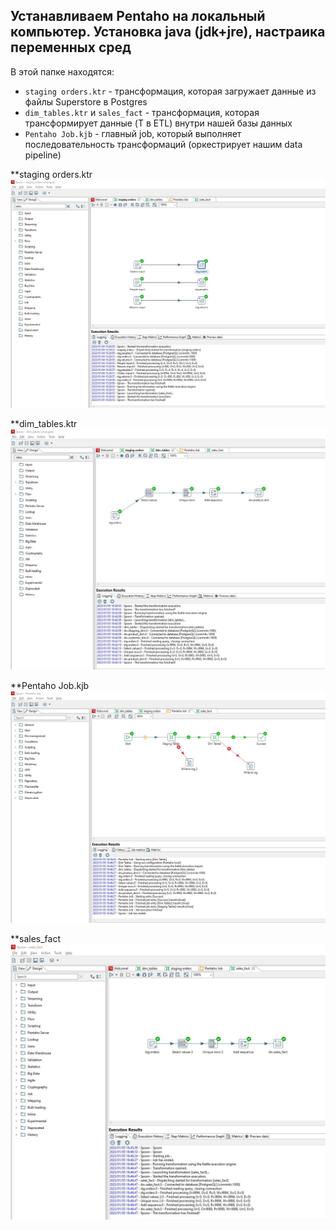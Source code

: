 ## Устанавливаем Pentaho на локальный компьютер. Установка java (jdk+jre), настраика переменных сред

В этой папке находятся:
- `staging orders.ktr` - трансформация, которая загружает данные из файлы Superstore в Postgres
- `dim_tables.ktr` и `sales_fact` - трансформация, которая трансформирует данные (T в ETL) внутри нашей базы данных
- `Pentaho Job.kjb` - главный job, который выполняет последовательность трансформаций (оркестрирует нашим data pipeline)

**staging orders.ktr
![Иллюстрация к проекту](https://github.com/dimac123/dimac123/blob/main/Data-engineering/Module4/Pentaho.JPG)

**dim_tables.ktr
![Иллюстрация к проекту](https://github.com/dimac123/dimac123/blob/main/Data-engineering/Module4/Pentaho2.JPG)

**Pentaho Job.kjb
![Иллюстрация к проекту](https://github.com/dimac123/dimac123/blob/main/Data-engineering/Module4/Pentaho3.JPG)

**sales_fact
![Иллюстрация к проекту](https://github.com/dimac123/dimac123/blob/main/Data-engineering/Module4/Pentaho4.JPG)
